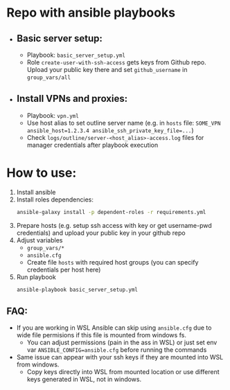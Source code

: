 # Repo with ansible playbooks
- ## Basic server setup: 
   - Playbook: `basic_server_setup.yml`
   - Role `create-user-with-ssh-access` gets keys from Github repo. Upload your public key there and set `github_username` in `group_vars/all`

- ## Install VPNs and proxies:
   - Playbook: `vpn.yml`
   - Use host alias to set outline server name (e.g. in `hosts` file: `SOME_VPN ansible_host=1.2.3.4 ansible_ssh_private_key_file=...`)
   - Check `logs/outline/server-<host_alias>-access.log` files for manager credentials after playbook execution

# How to use:
1. Install ansible
2. Install roles dependencies:
   ```sh
   ansible-galaxy install -p dependent-roles -r requirements.yml
   ```
3. Prepare hosts (e.g. setup ssh access with key or get username-pwd credentials) and upload your public key in your github repo
4. Adjust variables
   - `group_vars/*`
   - `ansible.cfg`
   - Create file `hosts` with required host groups (you can specify credentials per host here)
5. Run playbook
   ```sh
   ansible-playbook basic_server_setup.yml
   ```

## FAQ:
- If you are working in WSL Ansible can skip using `ansible.cfg` due to wide file permisions if this file is mounted from windows fs.  
   - You can adjust permissions (pain in the ass in WSL) or just set env var `ANSIBLE_CONFIG=ansible.cfg` before running the commands
- Same issue can appear with your ssh keys if they are mounted into WSL from windows.
   - Copy keys directly into WSL from mounted location or use different keys generated in WSL, not in windows.